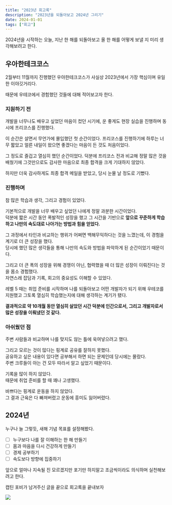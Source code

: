 ```yaml
---
title: "2023년 회고록"
description: "2023년을 되돌아보고 2024년 그리기"
date: 2024-01-01
tags: ["회고"]
---
```


2024년을 시작하는 오늘, 지난 한 해를 되돌아보고 올 한 해를 어떻게 보낼 지 미리 생각해보려고 한다.

## 우아한테크코스

2월부터 11월까지 진행했던 우아한테크코스가 사실상 2023년에서 가장 핵심이며 유일한 이야깃거리다.

때문에 우테코에서 경험했던 것들에 대해 적어보고자 한다.

### 지원하기 전

개발을 너무나도 배우고 싶었던 마음이 컸던 시기에, 운 좋게도 현장 실습을 진행하며 동시에 프리코스를 진행했다.

이 순간은 살면서 무언가에 몰입했던 첫 순간이었다. 프리코스를 진행하기에 하루는 너무 짧았고 얼른 내일이 왔으면 좋겠다는 마음이 든 것도 처음이었다.

그 정도로 즐겁고 열심히 했던 순간이었다. 덕분에 프리코스 전과 비교해 정말 많은 것을 배웠기에 그것만으로도 감사한 마음으로 최종 합격을 크게 기대하지 않았다.

하지만 더욱 감사하게도 최종 합격 메일을 받았고, 당시 눈물 날 정도로 기뻤다.

### 진행하며

참 많은 학습과 생각, 그리고 경험이 있었다.

기본적으로 개발을 너무 배우고 싶었던 나에게 정말 과분한 시간이었다.<br>
덕분에 짧은 시간 동안 폭발적인 성장을 했고 그 시간을 기반으로 **앞으로 꾸준하게 학습하고 나만의 속도대로 나아가는 방법과 힘을 얻었다.**

그 과정에서 타인과 비교하는 행위가 어쩌면 백해무익하다는 것을 느꼈는데, 이 경험을 계기로 더 큰 성장을 했다.<br>
당시에 했던 많은 생각들을 통해 나만의 속도와 방법을 파악하게 된 순간이었기 때문이다.

그리고 더 큰 폭의 성장을 위해 경쟁이 아닌, 협력했을 때 더 많은 성장이 이뤄진다는 것을 몸소 경험했다.<br>
자연스레 잡담과 기록, 회고의 중요성도 이해할 수 있었다.

레벨 5 때는 취업 준비를 시작하며 나를 되돌아보고 어떤 개발자가 되기 위해 우테코를 지원했고 그토록 열심히 학습했는지에 대해 생각하는 계기가 됐다.

**결과적으로 약 10개월 동안 열심히 살았던 시간 덕분에 인간으로서, 그리고 개발자로서 많은 성장을 이뤄냈던 것 같다.**

### 아쉬웠던 점

주변 사람들과 비교하며 나를 맞지도 않는 틀에 욱여넣으려고 했다.

그리고 모르는 것이 많다는 핑계로 공유를 잘하지 못했다.<br>
공유하고 싶은 내용이 있다면 공부해서 하면 되는 문제인데 당시에는 몰랐다.<br>
주변 크루들이 아는 건 모두 따라서 알고 싶었기 때문이다.

기록을 많이 하지 않았다.<br>
때문에 취업 준비를 할 때 꽤나 고생했다.

바쁘다는 핑계로 운동을 하지 않았다.<br>
그 결과 근육은 다 빠져버렸고 운동에 흥미도 잃어버렸다.

## 2024년

누구나 늘 그렇듯, 새해 기념 목표를 설정해봤다.

- [ ] 누구보다 나를 잘 이해하는 한 해 만들기
- [ ] 몸과 마음을 다시 건강하게 만들기
- [ ] 경제 공부하기
- [ ] 속도보다 방향에 집중하기

앞으로 얼마나 지속될 진 모르겠지만 포기만 하지말고 조금씩이라도 의식하며 실천해보려고 한다.

캡틴 포비가 남겨주신 글을 끝으로 회고록을 끝내보자 

![](comment-of-pobi.png)
